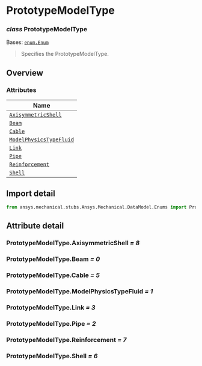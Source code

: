 # PrototypeModelType

<a id="PrototypeModelType"></a>

### *class* PrototypeModelType

Bases: [`enum.Enum`](https://docs.python.org/3/library/enum.html#enum.Enum)

> Specifies the PrototypeModelType.

> <!-- !! processed by numpydoc !! -->

<a id="overview"></a>

## Overview

### Attributes

| Name |
| ----------------------------------------------------------------------- |
| [`AxisymmetricShell`](#PrototypeModelType.AxisymmetricShell) |
| [`Beam`](../../../ACT/Automation/Mechanical/Connections/Beam.md#Beam) |
| [`Cable`](#PrototypeModelType.Cable) |
| [`ModelPhysicsTypeFluid`](#PrototypeModelType.ModelPhysicsTypeFluid) |
| [`Link`](#PrototypeModelType.Link) |
| [`Pipe`](#PrototypeModelType.Pipe) |
| [`Reinforcement`](#PrototypeModelType.Reinforcement) |
| [`Shell`](#PrototypeModelType.Shell) |

<a id="import-detail"></a>

## Import detail

```python
from ansys.mechanical.stubs.Ansys.Mechanical.DataModel.Enums import PrototypeModelType
```

<a id="attribute-detail"></a>

## Attribute detail

<a id="PrototypeModelType.AxisymmetricShell"></a>

### PrototypeModelType.AxisymmetricShell *= 8*

<a id="PrototypeModelType.Beam"></a>

### PrototypeModelType.Beam *= 0*

<a id="PrototypeModelType.Cable"></a>

### PrototypeModelType.Cable *= 5*

<a id="PrototypeModelType.ModelPhysicsTypeFluid"></a>

### PrototypeModelType.ModelPhysicsTypeFluid *= 1*

<a id="PrototypeModelType.Link"></a>

### PrototypeModelType.Link *= 3*

<a id="PrototypeModelType.Pipe"></a>

### PrototypeModelType.Pipe *= 2*

<a id="PrototypeModelType.Reinforcement"></a>

### PrototypeModelType.Reinforcement *= 7*

<a id="PrototypeModelType.Shell"></a>

### PrototypeModelType.Shell *= 6*
